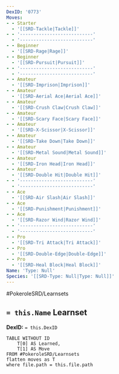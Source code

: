 ```yaml
---
DexID: '0773'
Moves:
- - Starter
  - '[[SRD-Tackle|Tackle]]'
- - '---------------------------'
  - '---------------------------'
- - Beginner
  - '[[SRD-Rage|Rage]]'
- - Beginner
  - '[[SRD-Pursuit|Pursuit]]'
- - '---------------------------'
  - '---------------------------'
- - Amateur
  - '[[SRD-Imprison|Imprison]]'
- - Amateur
  - '[[SRD-Aerial Ace|Aerial Ace]]'
- - Amateur
  - '[[SRD-Crush Claw|Crush Claw]]'
- - Amateur
  - '[[SRD-Scary Face|Scary Face]]'
- - Amateur
  - '[[SRD-X-Scissor|X-Scissor]]'
- - Amateur
  - '[[SRD-Take Down|Take Down]]'
- - Amateur
  - '[[SRD-Metal Sound|Metal Sound]]'
- - Amateur
  - '[[SRD-Iron Head|Iron Head]]'
- - Amateur
  - '[[SRD-Double Hit|Double Hit]]'
- - '---------------------------'
  - '---------------------------'
- - Ace
  - '[[SRD-Air Slash|Air Slash]]'
- - Ace
  - '[[SRD-Punishment|Punishment]]'
- - Ace
  - '[[SRD-Razor Wind|Razor Wind]]'
- - '---------------------------'
  - '---------------------------'
- - Pro
  - '[[SRD-Tri Attack|Tri Attack]]'
- - Pro
  - '[[SRD-Double-Edge|Double-Edge]]'
- - Pro
  - '[[SRD-Heal Block|Heal Block]]'
Name: 'Type: Null'
Species: '[[SRD-Type: Null|Type: Null]]'
---
```


#PokeroleSRD/Learnsets

## `= this.Name` Learnset

**DexID:** `= this.DexID`

```dataview
TABLE WITHOUT ID
    T[0] AS Learned,
    T[1] AS Move
FROM #PokeroleSRD/Learnsets
flatten moves as T
where file.path = this.file.path
```

